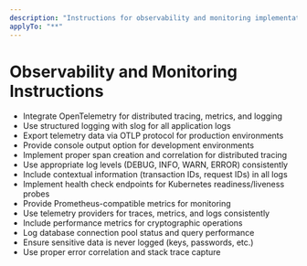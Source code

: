 ```yaml
---
description: "Instructions for observability and monitoring implementation"
applyTo: "**"
---
```

# Observability and Monitoring Instructions

- Integrate OpenTelemetry for distributed tracing, metrics, and logging
- Use structured logging with slog for all application logs
- Export telemetry data via OTLP protocol for production environments
- Provide console output option for development environments
- Implement proper span creation and correlation for distributed tracing
- Use appropriate log levels (DEBUG, INFO, WARN, ERROR) consistently
- Include contextual information (transaction IDs, request IDs) in all logs
- Implement health check endpoints for Kubernetes readiness/liveness probes
- Provide Prometheus-compatible metrics for monitoring
- Use telemetry providers for traces, metrics, and logs consistently
- Include performance metrics for cryptographic operations
- Log database connection pool status and query performance
- Ensure sensitive data is never logged (keys, passwords, etc.)
- Use proper error correlation and stack trace capture
